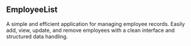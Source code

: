 ## EmployeeList

A simple and efficient application for managing employee records.
Easily add, view, update, and remove employees with a clean interface and structured data handling.

